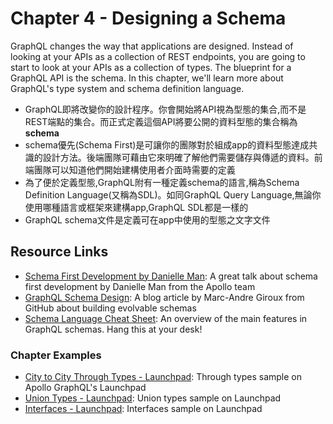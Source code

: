 Chapter 4 - Designing a Schema
==================
GraphQL changes the way that applications are designed.  Instead of looking at your APIs as a collection of REST endpoints, you are going to start to look at your APIs as a collection of types. The blueprint for a GraphQL API is the schema. In this chapter, we'll learn more about GraphQL's type system and schema definition language.

- GraphQL即將改變你的設計程序。你會開始將API視為型態的集合,而不是REST端點的集合。而正式定義這個API將要公開的資料型態的集合稱為**schema**
- schema優先(Schema First)是可讓你的團隊對於組成app的資料型態達成共識的設計方法。後端團隊可藉由它來明確了解他們需要儲存與傳遞的資料。前端團隊可以知道他們開始建構使用者介面時需要的定義
- 為了便於定義型態,GraphQL附有一種定義schema的語言,稱為Schema Definition Language(又稱為SDL)。如同GraphQL Query Language,無論你使用哪種語言或框架來建構app,GraphQL SDL都是一樣的
- GraphQL schema文件是定義可在app中使用的型態之文字文件





Resource Links
------
* [Schema First Development by Danielle Man](https://conferences.oreilly.com/fluent/fl-ca-2017/public/schedule/detail/58715): A great talk about schema first development by Danielle Man from the Apollo team
* [GraphQL Schema Design](https://blog.apollographql.com/graphql-schema-design-building-evolvable-schemas-1501f3c59ed5): A blog article by Marc-Andre Giroux from GitHub about building evolvable schemas
* [Schema Language Cheat Sheet](https://github.com/sogko/graphql-schema-language-cheat-sheet): An overview of the main features in GraphQL schemas. Hang this at your desk! 

### Chapter Examples
* [City to City Through Types - Launchpad](https://launchpad.graphql.com/lk3qk3zq7q): Through types sample on Apollo GraphQL's Launchpad
* [Union Types - Launchpad](https://launchpad.graphql.com/r94qxj5q4n): Union types sample on Launchpad
* [Interfaces - Launchpad](https://launchpad.graphql.com/j8r375km3p): Interfaces sample on Launchpad

